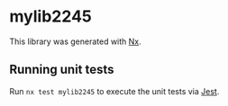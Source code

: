# mylib2245

This library was generated with [Nx](https://nx.dev).

## Running unit tests

Run `nx test mylib2245` to execute the unit tests via [Jest](https://jestjs.io).
